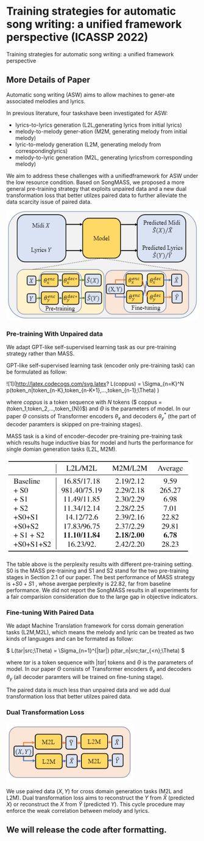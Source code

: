 # Training strategies for automatic song writing: a unified framework perspective (ICASSP 2022)

Training strategies for automatic song writing: a unified framework perspective

## More Details of Paper

Automatic song writing (ASW) aims to allow machines to gener-ate associated melodies and lyrics. 

In previous literature, four taskshave  been  investigated  for  ASW: 

* lyrics-to-lyrics  generation  (L2L,generating lyrics from initial lyrics) 
* melody-to-melody gener-ation (M2M, generating melody from initial melody)
* lyric-to-melody generation (L2M, generating melody from correspondinglyrics)
* melody-to-lyric generation (M2L, generating lyricsfrom corresponding melody)

We aim to address these challenges with a unifiedframework for ASW under the low resource condition.  Based  on SongMASS, we proposed a more general pre-training strategy that exploits unpaired data and a new dual transformation loss that better utilzes paired data to further alleviate the data scarcity issue of paired data.

![image-20220211174427854](pic\image-20220211174427854.png)

### Pre-training With Unpaired data

We adapt GPT-like self-supervised learning task as our pre-training strategy rather than MASS.

GPT-like self-supervised learning task (encoder only pre-training task) can be formulated as follow:

![1](http://latex.codecogs.com/svg.latex? L(coppus) = \Sigma_{n=K}^N p(token_n|token_{n-K},token_{n-K+1},...,token_{n-1};\Theta) )

where $coppus$ is a token sequence with $N$ tokens ($ coppus = (token_1,token_2,...,token_{N})$) and $\Theta$ is the parameters of model. In our paper $\Theta$ consists of Transformer encoders $\theta_x$ and decoders $\theta_y^*$ (the  part of decoder paramters is skipped on pre-training stages).

MASS task is a kind of encoder-decoder pre-training pre-training task which results huge inductive bias for model and hurts the performance for single domian generation tasks (L2L, M2M).

![image-20220211173228031](pic\image-20220211173228031.png)

The table above is the perplexity results with different pre-training setting. S0 is the MASS pre-training and S1 and S2 stand for the two pre-training stages in Section 2.1 of our paper.  The best performance of MASS strategy is $+S0+S1$ , whose avergae perplexity  is 22.82, far from baseline performance. We did not report the SongMASS results in all  experiments for a fair comparision consideration due to the large gap in objective  indicators.



### Fine-tuning With Paired Data

We adapt Machine Translation framework for corss domain generation tasks (L2M,M2L), which means the melody and lyric can be treated as two kinds of languages and can be formated as follow:

$ L(tar|src;\Theta) = \Sigma_{n=1}^{|tar|} p(tar_n|src;tar_{<n};\Theta) $

where $tar$ is a token sequence with $|tar|$ tokens  and $\Theta$ is the parameters of model. In our paper $\Theta$ consists of Transformer encoders $\theta_x$ and decoders $\theta_y$ (all decoder paramters will be trained on fine-tuning stage).  

The paired data is much less than unpaired data and we add dual  transformation  loss that better utilzes paired data.

### Dual  Transformation  Loss

![image-20220211174635962](pic\image-20220211174635962.png)



We use paired data $(X,Y)$ for cross domain generation tasks (M2L and L2M). Dual transformation  loss aims to reconstruct the $Y$ from $\hat{X}$ (predicted $X$) or reconstruct the $X$ from $\hat{Y}$ (predicted $Y$). This cycle procedure may enforce the weak correlation between melody and lyrics.



## We will release the code after formatting.






